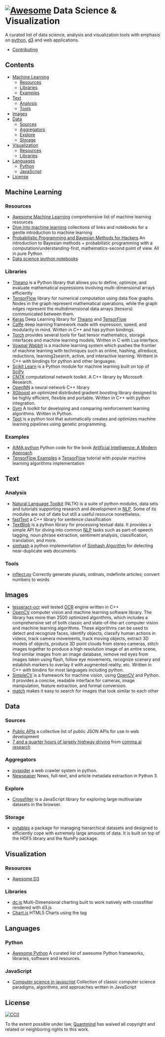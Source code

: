 # [![Awesome](https://cdn.rawgit.com/sindresorhus/awesome/d7305f38d29fed78fa85652e3a63e154dd8e8829/media/badge.svg)](https://github.com/sindresorhus/awesome) Data Science & Visualization


A curated list of data science, analysis and visualization tools with emphasis on [python][], [d3][] and web applications.

* [Contributing](https://github.com/quantmind/awesome-data-science-viz/blob/master/contributing.md)

## Contents

<!-- START doctoc generated TOC please keep comment here to allow auto update -->
<!-- DON'T EDIT THIS SECTION, INSTEAD RE-RUN doctoc TO UPDATE -->


- [Machine Learning](#machine-learning)
  - [Resources](#resources)
  - [Libraries](#libraries)
  - [Examples](#examples)
- [Text](#text)
  - [Analysis](#analysis)
  - [Tools](#tools)
- [Images](#images)
- [Data](#data)
  - [Sources](#sources)
  - [Aggregators](#aggregators)
  - [Explore](#explore)
  - [Storage](#storage)
- [Visualization](#visualization)
  - [Resources](#resources-1)
  - [Libraries](#libraries-1)
- [Languages](#languages)
  - [Python](#python)
  - [JavaScript](#javascript)
- [License](#license)

<!-- END doctoc generated TOC please keep comment here to allow auto update -->

## Machine Learning

### Resources

* [Awesome Machine Learning](https://github.com/josephmisiti/awesome-machine-learning) comprehensive list of machine learning resources
* [Dive into machine learning](https://github.com/hangtwenty/dive-into-machine-learning) collections of links and notebooks for a gentle introduction to machine learning
* [Probabilistic Programming and Bayesian Methods for Hackers](https://github.com/CamDavidsonPilon/Probabilistic-Programming-and-Bayesian-Methods-for-Hackers) An introduction to Bayesian methods + probabilistic programming with a computation/understanding-first, mathematics-second point of view. All in pure Python
* [Data science ipython notebooks](https://github.com/donnemartin/data-science-ipython-notebooks)

### Libraries

* [Theano][] is a Python library that allows you to define, optimize, and evaluate mathematical expressions involving multi-dimensional arrays efficiently
* [TensorFlow][] library for numerical computation using data flow graphs. Nodes in the graph represent mathematical operations, while the graph edges represent the multidimensional data arrays (tensors) communicated between them.
* [Keras](https://github.com/fchollet/keras) Deep Learning library for [Theano][] and [TensorFlow][]
* [Caffe](https://github.com/BVLC/caffe) deep learning framework made with expression, speed, and modularity in mind. Written in C++ and has python bindings.
* [Torch](https://github.com/torch/torch7) provides several tools for fast tensor mathematics, storage interfaces and machine learning models. Written in C with Lua interface. 
* [Vowpal Wabbit](https://github.com/JohnLangford/vowpal_wabbit) is a machine learning system which pushes the frontier of machine learning with techniques such as online, hashing, allreduce, reductions, learning2search, active, and interactive learning. Writtent in C++ with bindings for python and other languages.
* [Scikit Learn](https://github.com/scikit-learn/scikit-learn) is a Python module for machine learning built on top of [SciPy](https://www.scipy.org/)
* [CNTK](https://github.com/Microsoft/CNTK) computational network toolkit. A C++ library by Microsoft Research.
* [OpenNN](https://github.com/Artelnics/OpenNN) a neural network C++ library
* [XGboost](https://github.com/dmlc/xgboost) an optimized distributed gradient boosting library designed to be highly efficient, flexible and portable. Written in C++ with python integration.
* [Gym](https://github.com/openai/gym) A toolkit for developing and comparing reinforcement learning algorithms. Written in Python.
* [Tpot](https://github.com/rhiever/tpot) is a python tool that automatically creates and optimizes machine learning pipelines using genetic programming.

### Examples

* [AIMA python](https://github.com/aimacode/aima-python) Python code for the book [Artificial Intelligence: A Modern Approach](https://www.amazon.co.uk/Artificial-Intelligence-Approach-Stuart-Russell/dp/1292153962)
* [TensorFlow Examples](https://github.com/aymericdamien/TensorFlow-Examples) a [TensorFlow][] tutorial with popular machine learning algorithms implementation

## Text

### Analysis

* [Natural Language Toolkit](https://github.com/nltk/nltk) (NLTK) is a suite of python modules, data sets and tutorials supporting research and development in [NLP][]. Some of its modules are out of date but still a useful resource nonetheless.
* [fastText](https://github.com/facebookresearch/fastText) a C++ library for sentence classification
* [TextBlob](https://github.com/sloria/TextBlob) is a python library for processing textual data. It provides a simple API for diving into common [NLP][] tasks such as part-of-speech tagging, noun phrase extraction, sentiment analysis, classification, translation, and more.
* [simhash](https://github.com/leonsim/simhash) a python implementation of [Simhash Algorithm](http://www.wwwconference.org/www2007/papers/paper215.pdf) for detecting near-duplicate web documents

### Tools

* [inflect.py](https://github.com/pwdyson/inflect.py) Correctly generate plurals, ordinals, indefinite articles; convert numbers to words

## Images

* [tesseract-ocr][] well tested [OCR][] engine written in C++
* [OpenCV][] computer vision and machine learning software library. The library has more than 2500 optimized algorithms, which includes a comprehensive set of both classic and state-of-the-art computer vision and machine learning algorithms. These algorithms can be used to detect and recognize faces, identify objects, classify human actions in videos, track camera movements, track moving objects, extract 3D models of objects, produce 3D point clouds from stereo cameras, stitch images together to produce a high resolution image of an entire scene, find similar images from an image database, remove red eyes from images taken using flash, follow eye movements, recognize scenery and establish markers to overlay it with augmented reality, etc. Written in C++ with bindins for most languages including python.
* [SimpleCV](https://github.com/sightmachine/SimpleCV) is a framework for machine vision, using [OpenCV][] and Python. It provides a concise, readable interface for cameras, image manipulation, feature extraction, and format conversion.
* [match](https://github.com/usepavlov/match) makes it easy to search for images that look similar to each other

## Data

### Sources

* [Public APIs](https://github.com/toddmotto/public-apis) a collective list of public JSON APIs for use in web development
* [7 and a quarter hours of largely highway driving](https://github.com/commaai/research) from [comma.ai research](http://comma.ai/)

### Aggregators

* [pyspider](https://github.com/binux/pyspider) a web crawler system in python.
* [Newspaper](https://github.com/codelucas/newspaper) News, full-text, and article metadata extraction in Python 3.

### Explore

* [Crossfilter](https://github.com/square/crossfilter) is a JavaScript library for exploring large multivariate datasets in the browser.

### Storage

* [pytables](https://github.com/PyTables/PyTables) a package for managing hierarchical datasets and designed to efficiently cope with extremely large amounts of data. It is built on top of the HDF5 library and the NumPy package.


## Visualization

### Resources

* [Awesome D3](https://github.com/wbkd/awesome-d3)

### Libraries

* [dc.js](https://github.com/dc-js/dc.js) Multi-Dimensional charting built to work natively with crossfilter rendered with d3.js
* [Chart.js](https://github.com/chartjs/Chart.js) HTML5 Charts using the <canvas> tag

## Languages

### Python

* [Awesome Python](https://github.com/vinta/awesome-python) A curated list of awesome Python frameworks, libraries, software and resources.

### JavaScript

* [Computer science in javascript](https://github.com/nzakas/computer-science-in-javascript) Collection of classic computer science paradigms, algorithms, and approaches written in JavaScript

## License

[![CC0](http://mirrors.creativecommons.org/presskit/buttons/88x31/svg/cc-zero.svg)](https://creativecommons.org/publicdomain/zero/1.0/)

To the extent possible under law, [Quantmind](http://quantmind.com) has waived all copyright and related or neighboring rights to this work.

[TensorFlow]: https://github.com/tensorflow/tensorflow
[Theano]: https://github.com/Theano/Theano
[OpenCV]: https://github.com/opencv/opencv
[tesseract-ocr]: https://github.com/tesseract-ocr/tesseract
[OCR]: https://en.wikipedia.org/wiki/Optical_character_recognition
[NLP]: https://en.wikipedia.org/wiki/Natural_language_processing
[python]: https://www.python.org/
[d3]: https://github.com/d3
